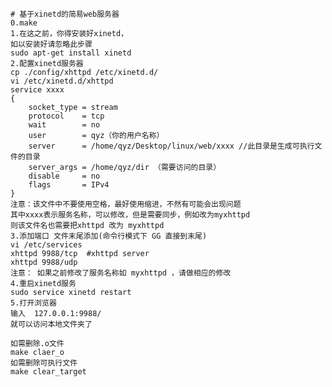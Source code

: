     # 基于xinetd的简易web服务器
    0.make
    1.在这之前，你得安装好xinetd，
    如以安装好请忽略此步骤
    sudo apt-get install xinetd
    2.配置xinetd服务器
    cp ./config/xhttpd /etc/xinetd.d/
    vi /etc/xinetd.d/xhttpd
    service xxxx
    {
        socket_type = stream
        protocol    = tcp
        wait        = no
        user        = qyz（你的用户名称）
        server      = /home/qyz/Desktop/linux/web/xxxx //此目录是生成可执行文件的目录                        
        server_args = /home/qyz/dir （需要访问的目录）
        disable     = no
        flags       = IPv4
    }
    注意：该文件中不要使用空格，最好使用缩进，不然有可能会出现问题
    其中xxxx表示服务名称，可以修改，但是需要同步，例如改为myxhttpd
    则该文件名也需要把xhttpd 改为 myxhttpd
    3.添加端口 文件末尾添加(命令行模式下 GG 直接到末尾)
    vi /etc/services
    xhttpd 9988/tcp  #xhttpd server 
    xhttpd 9988/udp
    注意： 如果之前修改了服务名称如 myxhttpd ，请做相应的修改 
    4.重启xinetd服务
    sudo service xinetd restart
    5.打开浏览器
    输入  127.0.0.1:9988/
    就可以访问本地文件夹了

    如需删除.o文件
    make claer_o
    如需删除可执行文件
    make clear_target
